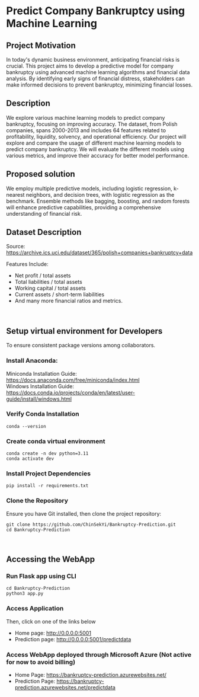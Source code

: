 # Predict Company Bankruptcy using Machine Learning


## Project Motivation
In today's dynamic business environment, anticipating financial risks is crucial. This project aims to develop a predictive model for company bankruptcy using advanced machine learning algorithms and financial data analysis. By identifying early signs of financial distress, stakeholders can make informed decisions to prevent bankruptcy, minimizing financial losses.

## Description
We explore various machine learning models to predict company bankruptcy, focusing on improving accuracy. The dataset, from Polish companies, spans 2000-2013 and includes 64 features related to profitability, liquidity, solvency, and operational efficiency.
Our project will explore and compare the usage of different machine learning models to predict company bankruptcy. We will evaluate the different models using various metrics, and improve their accuracy for better model performance. 

## Proposed solution
We employ multiple predictive models, including logistic regression, k-nearest neighbors, and decision trees, with logistic regression as the benchmark. Ensemble methods like bagging, boosting, and random forests will enhance predictive capabilities, providing a comprehensive understanding of financial risk.

## Dataset Description
Source: https://archive.ics.uci.edu/dataset/365/polish+companies+bankruptcy+data

Features Include:
- Net profit / total assets
- Total liabilities / total assets
- Working capital / total assets
- Current assets / short-term liabilities
- And many more financial ratios and metrics.

<br>

   
## Setup virtual environment for Developers
To ensure consistent package versions among collaborators.

### Install Anaconda:
Miniconda Installation Guide: https://docs.anaconda.com/free/miniconda/index.html  
Windows Installation Guide: https://docs.conda.io/projects/conda/en/latest/user-guide/install/windows.html  

### Verify Conda Installation
```
conda --version
```

### Create conda virtual environment
```
conda create -n dev python=3.11 
conda activate dev
```

### Install Project Dependencies   
```
pip install -r requirements.txt
```

### Clone the Repository
Ensure you have Git installed, then clone the project repository:
```
git clone https://github.com/ChinSekYi/Bankruptcy-Prediction.git
cd Bankruptcy-Prediction
```
<br>

    
## Accessing the WebApp
### Run Flask app using CLI
```
cd Bankruptcy-Prediction
python3 app.py
```

### Access Application
Then, click on one of the links below 
- Home page: http://0.0.0.0:5001
- Prediction page: http://0.0.0.0:5001/predictdata

### Access WebApp deployed through Microsoft Azure (**Not active for now to avoid billing**)  
- Home Page: https://bankruptcy-prediction.azurewebsites.net/  
- Prediction Page: https://bankruptcy-prediction.azurewebsites.net/predictdata  
 
